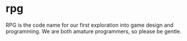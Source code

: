 rpg
===

RPG is the code name for our first exploration into game design and programming. We are both amature programmers, so please be gentle.
